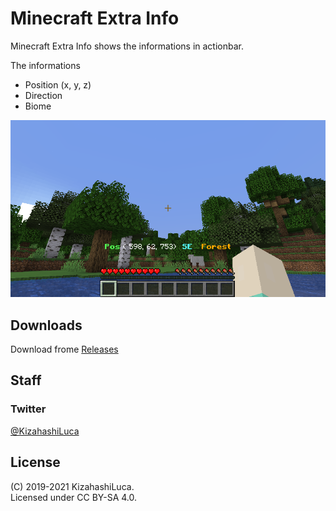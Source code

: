 # Minecraft Extra Info
Minecraft Extra Info shows the informations in actionbar.

The informations
 - Position (x, y, z)
 - Direction
 - Biome

![SampleImage](https://github.com/KizahashiLuca/minecraft_extra_info/blob/master/sample_images.png)

## Downloads
Download frome [Releases](https://github.com/KizahashiLuca/minecraft_extra_info/releases)

## Staff
### Twitter
[@KizahashiLuca][twitter]

## License
(C) 2019-2021 KizahashiLuca.  
Licensed under CC BY-SA 4.0.


[twitter]:https://www.twitter.com/KizahashiLuca